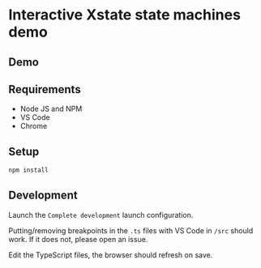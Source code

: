 # Interactive Xstate state machines demo


## Demo

## Requirements

-   Node JS and NPM
-   VS Code
-   Chrome

## Setup

```bash
npm install
```

## Development

Launch the `Complete development` launch configuration.

Putting/removing breakpoints in the `.ts` files with VS Code in `/src` should work.
If it does not, please open an issue.

Edit the TypeScript files, the browser should refresh on save.
